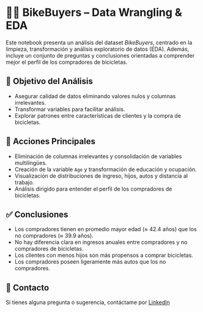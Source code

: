 # 🚴‍♂️ BikeBuyers – Data Wrangling & EDA

Este notebook presenta un análisis del dataset *BikeBuyers*, centrado en la limpieza, transformación y análisis exploratorio de datos (EDA). Además, incluye un conjunto de preguntas y conclusiones orientadas a comprender mejor el perfil de los compradores de bicicletas.

## 🎯 Objetivo del Análisis

- Asegurar calidad de datos eliminando valores nulos y columnas irrelevantes.
- Transformar variables para facilitar análisis.
- Explorar patrones entre características de clientes y la compra de bicicletas.

## 📌 Acciones Principales

- Eliminación de columnas irrelevantes y consolidación de variables multilingües.
- Creación de la variable `Age` y transformación de educación y ocupación.
- Visualización de distribuciones de ingreso, hijos, autos y distancia al trabajo.
- Análisis dirigido para entender el perfil de los compradores de bicicletas.

## ✅ Conclusiones

- Los compradores tienen en promedio mayor edad (≈ 42.4 años) que los no compradores (≈ 39.9 años).
- No hay diferencia clara en ingresos anuales entre compradores y no compradores de bicicletas.
- Los clientes con menos hijos son más propensos a comprar bicicletas.
- Los compradores poseen ligeramente más autos que los no compradores.

## 📩 Contacto

Si tienes alguna pregunta o sugerencia, contáctame por [LinkedIn](https://linkedin.com/in/roberto-eustaquio/)
